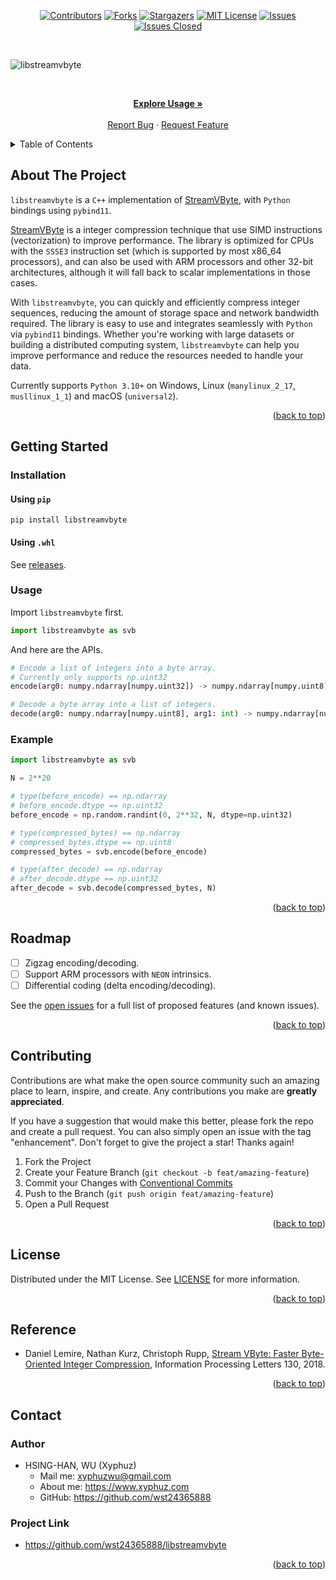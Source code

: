 <div id="top"></div>

<!-- PROJECT SHIELDS -->

[<div align="center"> ![Contributors][contributors-shield]][contributors-url]
[![Forks][forks-shield]][forks-url]
[![Stargazers][stars-shield]][stars-url]
[![MIT License][license-shield]][license-url]
[![Issues][issues-shield]][issues-url]
[![Issues Closed][issues-closed-shield]</div>][issues-closed-url]

<br />

<!-- PROJECT BANNER -->

![libstreamvbyte](https://socialify.git.ci/wst24365888/libstreamvbyte/image?description=1&font=KoHo&name=1&owner=1&pattern=Circuit%20Board&theme=Light)

<br />
<div align="center">
<p align="center">
    <a href="https://github.com/wst24365888/libstreamvbyte#usage"><strong>Explore Usage »</strong></a>
    <br />
    <br />
    <a href="https://github.com/wst24365888/libstreamvbyte/issues">Report Bug</a>
    ·
    <a href="https://github.com/wst24365888/libstreamvbyte/issues">Request Feature</a>
  </p>
</div>

<!-- TABLE OF CONTENTS -->

<details>
  <summary>Table of Contents</summary>
  <ol>
    <li>
      <a href="#about-the-project">About The Project</a>
    </li>
    <li>
      <a href="#getting-started">Getting Started</a>
      <ul>
        <li><a href="#installation">Installation</a></li>
        <li><a href="#usage">Usage</a></li>
        <li><a href="#example">Example</a></li>
      </ul>
    </li>
    <li><a href="#roadmap">Roadmap</a></li>
    <li><a href="#contributing">Contributing</a></li>
    <li><a href="#license">License</a></li>
    <li><a href="#reference">Reference</a></li>
    <li><a href="#contact">Contact</a></li>
  </ol>
</details>

<!-- ABOUT THE PROJECT -->

## About The Project

`libstreamvbyte` is a `C++` implementation of [StreamVByte](#reference), with `Python` bindings using `pybind11`. 

[StreamVByte](#reference) is a integer compression technique that use SIMD instructions (vectorization) to improve performance. The library is optimized for CPUs with the `SSSE3` instruction set (which is supported by most x86_64 processors), and can also be used with ARM processors and other 32-bit architectures, although it will fall back to scalar implementations in those cases.

With `libstreamvbyte`, you can quickly and efficiently compress integer sequences, reducing the amount of storage space and network bandwidth required. The library is easy to use and integrates seamlessly with `Python` via `pybind11` bindings. Whether you're working with large datasets or building a distributed computing system, `libstreamvbyte` can help you improve performance and reduce the resources needed to handle your data.

Currently supports `Python 3.10+` on Windows, Linux (`manylinux_2_17`, `musllinux_1_1`) and macOS (`universal2`).

<p align="right">(<a href="#top">back to top</a>)</p>

<!-- GETTING STARTED -->

## Getting Started

### Installation

#### Using `pip`

`pip install libstreamvbyte`

#### Using `.whl`

See [releases](https://github.com/wst24365888/libstreamvbyte/releases).

### Usage

Import `libstreamvbyte` first.

```python
import libstreamvbyte as svb
```

And here are the APIs.

```python
# Encode a list of integers into a byte array.
# Currently only supports np.uint32
encode(arg0: numpy.ndarray[numpy.uint32]) -> numpy.ndarray[numpy.uint8]

# Decode a byte array into a list of integers.
decode(arg0: numpy.ndarray[numpy.uint8], arg1: int) -> numpy.ndarray[numpy.uint32]
```

### Example

```python
import libstreamvbyte as svb

N = 2**20

# type(before_encode) == np.ndarray
# before_encode.dtype == np.uint32
before_encode = np.random.randint(0, 2**32, N, dtype=np.uint32)

# type(compressed_bytes) == np.ndarray
# compressed_bytes.dtype == np.uint8
compressed_bytes = svb.encode(before_encode)

# type(after_decode) == np.ndarray
# after_decode.dtype == np.uint32
after_decode = svb.decode(compressed_bytes, N)
```

<p align="right">(<a href="#top">back to top</a>)</p>

<!-- ROADMAP -->

## Roadmap

- [ ] Zigzag encoding/decoding.
- [ ] Support ARM processors with `NEON` intrinsics.
- [ ] Differential coding (delta encoding/decoding).

See the [open issues](https://github.com/wst24365888/libstreamvbyte/issues)
for a full list of proposed features (and known issues).

<p align="right">(<a href="#top">back to top</a>)</p>

<!-- CONTRIBUTING -->

## Contributing

Contributions are what make the open source community such an amazing place to
learn, inspire, and create. Any contributions you make are **greatly
appreciated**.

If you have a suggestion that would make this better, please fork the repo and
create a pull request. You can also simply open an issue with the tag
"enhancement". Don't forget to give the project a star! Thanks again!

1. Fork the Project
2. Create your Feature Branch (`git checkout -b feat/amazing-feature`)
3. Commit your Changes with
   [Conventional Commits](https://www.conventionalcommits.org/en/v1.0.0/)
4. Push to the Branch (`git push origin feat/amazing-feature`)
5. Open a Pull Request

<p align="right">(<a href="#top">back to top</a>)</p>

<!-- LICENSE -->

## License

Distributed under the MIT License. See
[LICENSE](https://github.com/wst24365888/libstreamvbyte/blob/main/LICENSE)
for more information.

<p align="right">(<a href="#top">back to top</a>)</p>

<!-- REFERENCE -->

## Reference

- Daniel Lemire, Nathan Kurz, Christoph Rupp, [Stream VByte: Faster Byte-Oriented Integer Compression](https://arxiv.org/abs/1709.08990), Information Processing Letters 130, 2018.

<p align="right">(<a href="#top">back to top</a>)</p>

<!-- CONTACT -->

## Contact

### Author

- HSING-HAN, WU (Xyphuz)
  - Mail me: xyphuzwu@gmail.com
  - About me: <https://www.xyphuz.com>
  - GitHub: <https://github.com/wst24365888>

### Project Link

- <https://github.com/wst24365888/libstreamvbyte>

<p align="right">(<a href="#top">back to top</a>)</p>

[contributors-shield]: https://img.shields.io/github/contributors/wst24365888/libstreamvbyte.svg?style=for-the-badge
[contributors-url]: https://github.com/wst24365888/libstreamvbyte/graphs/contributors
[forks-shield]: https://img.shields.io/github/forks/wst24365888/libstreamvbyte.svg?style=for-the-badge
[forks-url]: https://github.com/wst24365888/libstreamvbyte/network/members
[stars-shield]: https://img.shields.io/github/stars/wst24365888/libstreamvbyte.svg?style=for-the-badge
[stars-url]: https://github.com/wst24365888/libstreamvbyte/stargazers
[issues-shield]: https://img.shields.io/github/issues/wst24365888/libstreamvbyte.svg?style=for-the-badge
[issues-url]: https://github.com/wst24365888/libstreamvbyte/issues
[issues-closed-shield]: https://img.shields.io/github/issues-closed/wst24365888/libstreamvbyte.svg?style=for-the-badge
[issues-closed-url]: https://github.com/wst24365888/libstreamvbyte/issues?q=is%3Aissue+is%3Aclosed
[license-shield]: https://img.shields.io/github/license/wst24365888/libstreamvbyte.svg?style=for-the-badge
[license-url]: https://github.com/wst24365888/libstreamvbyte/blob/main/LICENSE